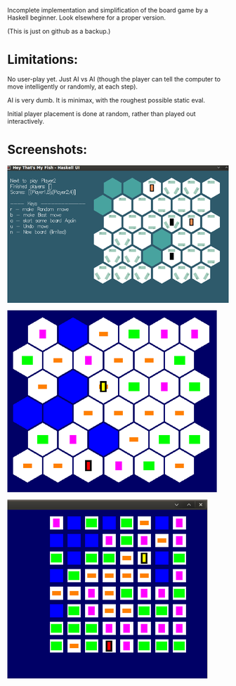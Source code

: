 Incomplete implementation and simplification of the board game
by a Haskell beginner.  Look elsewhere for a proper version.

(This is just on github as a backup.)

Limitations:
============

No user-play yet.  Just AI vs AI (though the player can tell the computer to move intelligently or randomly, at each step).

AI is very dumb.  It is minimax, with the roughest possible static eval.

Initial player placement is done at random, rather than played out interactively.

Screenshots:
============
![screenshot of early gui](https://github.com/nbogie/htmfgame/raw/master/screenshots/gui_screenshot.png)

![screenshot of first hex gui](https://github.com/nbogie/htmfgame/raw/master/screenshots/hex_gui_early.png)

![screenshot of early gui](https://github.com/nbogie/htmfgame/raw/master/screenshots/first_gui.png)
                           
